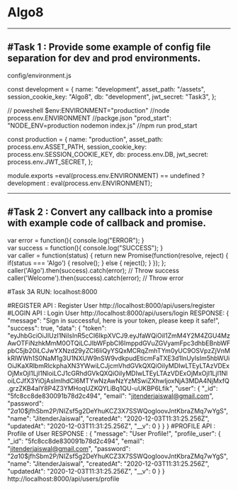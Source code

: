 # Algo8
------------------------------------------------------------------------------------------
#Task 1 : Provide some example of config file separation for dev and prod environments.
------------------------------------------------------------------------------------------
config/environment.js

const development = {
  name: "development",
  asset_path: "/assets",
  session_cookie_key: "Algo8",
  db: "development",
  jwt_secret: "Task3",
};

// poweshell $env:ENVIRONMENT="production"
//node process.env.ENVIRONMENT
//packge.json "prod_start": "NODE_ENV=production nodemon index.js"
//npm run prod_start

const production = {
  name: "production",
  asset_path: process.env.ASSET_PATH,
  session_cookie_key: process.env.SESSION_COOKIE_KEY,
  db: process.env.DB,
  jwt_secret: process.env.JWT_SECRET,
};

module.exports =eval(process.env.ENVIRONMENT) == undefined ? development : eval(process.env.ENVIRONMENT);


-------------------------------------------------------------------------------------------
#Task 2 : Convert any callback into a promise with example code of callback and promise.
-------------------------------------------------------------------------------------------
var error = function(){ 
    console.log("ERROR"); 
}   
var success = function(){ 
    console.log("SUCCESS"); 
}     
var caller = function(status) { 
    return new Promise(function(resolve, reject) { 
        if(status === 'Algo') { 
          resolve(); 
        } 
        else {
            reject(); 
        } 
    }); 
}; 
caller('Algo').then(success).catch(error); // Throw success 
caller('Welcome').then(success).catch(error); // Throw error 

#Task 3A 
RUN: localhost:8000

#REGISTER API : Register User
http://localhost:8000/api/users/register
#LOGIN API : Login User
http://localhost:8000/api/users/login
RESPONSE:
{
    "message": "Sign in successful, here is your token, please keep it safe!",
    "success": true,
    "data": {
        "token": "eyJhbGciOiJIUzI1NiIsInR5cCI6IkpXVCJ9.eyJfaWQiOiI1ZmM4Y2M4ZGU4MzAwOTFiNzhkMmM0OTQiLCJlbWFpbCI6ImppdGVuZGVyamFpc3dhbEBnbWFpbC5jb20iLCJwYXNzd29yZCI6IiQyYSQxMCRqZmhTYm0yUC9OSVpzZjVnMkRlWWh1S0NaM1g3U1NXUW9nSW9vdkpudEticmFaTXE3d1lnUyIsIm5hbWUiOiJKaXRlbmRlckphaXN3YWwiLCJjcmVhdGVkQXQiOiIyMDIwLTEyLTAzVDExOjMxOjI1LjI1NloiLCJ1cGRhdGVkQXQiOiIyMDIwLTEyLTAzVDExOjMxOjI1LjI1NloiLCJfX3YiOjAsImlhdCI6MTYwNzAwNzYzMSwiZXhwIjoxNjA3MDA4NjMxfQ.grzZKB4alY8P4Z3YMHoqUZKQYLiBq1QU-uUKBP6Lfik",
        "user": {
            "_id": "5fc8cc8de830091b78d2c494",
            "email": "jitenderjaiswal@gmail.com",
            "password": "$2a$10$jfhSbm2P/NIZsf5g2DeYhuKCZ3X7SSWQogIoovJntKbraZMq7wYgS",
            "name": "JitenderJaiswal",
            "createdAt": "2020-12-03T11:31:25.256Z",
            "updatedAt": "2020-12-03T11:31:25.256Z",
            "__v": 0
        }
    }
}
#PROFILE API : Profile of User
RESPONSE :
{
    "message": "User Profile!",
    "profile_user": {
        "_id": "5fc8cc8de830091b78d2c494",
        "email": "jitenderjaiswal@gmail.com",
        "password": "$2a$10$jfhSbm2P/NIZsf5g2DeYhuKCZ3X7SSWQogIoovJntKbraZMq7wYgS",
        "name": "JitenderJaiswal",
        "createdAt": "2020-12-03T11:31:25.256Z",
        "updatedAt": "2020-12-03T11:31:25.256Z",
        "__v": 0
    }
}
http://localhost:8000/api/users/profile

